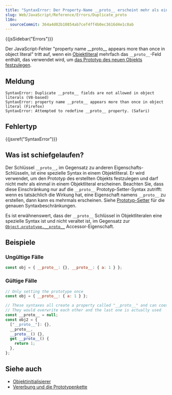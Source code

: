 ```yaml
---
title: "SyntaxError: Der Property-Name __proto__ erscheint mehr als einmal im Objektliteral"
slug: Web/JavaScript/Reference/Errors/Duplicate_proto
l10n:
  sourceCommit: 364a4d02b10854ab7cef4ff4b0ec3616d4e1c8ab
---
```


{{jsSidebar("Errors")}}

Der JavaScript-Fehler "property name \_\_proto\_\_ appears more than once in object literal" tritt auf, wenn ein [Objektliteral](/de/docs/Web/JavaScript/Reference/Operators/Object_initializer) mehrfach das `__proto__`-Feld enthält, das verwendet wird, um [das Prototyp des neuen Objekts festzulegen](/de/docs/Web/JavaScript/Reference/Operators/Object_initializer#prototype_setter).

## Meldung

```plain
SyntaxError: Duplicate __proto__ fields are not allowed in object literals (V8-based)
SyntaxError: property name __proto__ appears more than once in object literal (Firefox)
SyntaxError: Attempted to redefine __proto__ property. (Safari)
```

## Fehlertyp

{{jsxref("SyntaxError")}}

## Was ist schiefgelaufen?

Der Schlüssel `__proto__`, im Gegensatz zu anderen Eigenschafts-Schlüsseln, ist eine spezielle Syntax in einem Objektliteral. Er wird verwendet, um den Prototyp des erstellten Objekts festzulegen und darf nicht mehr als einmal in einem Objektliteral erscheinen. Beachten Sie, dass diese Einschränkung nur auf die `__proto__` Prototyp-Setter-Syntax zutrifft: wenn es tatsächlich die Wirkung hat, eine Eigenschaft namens `__proto__` zu erstellen, dann kann es mehrmals erscheinen. Siehe [Prototyp-Setter](/de/docs/Web/JavaScript/Reference/Operators/Object_initializer#prototype_setter) für die genauen Syntaxbeschränkungen.

Es ist erwähnenswert, dass der `__proto__` Schlüssel in Objektliteralen eine spezielle Syntax ist und nicht veraltet ist, im Gegensatz zur [`Object.prototype.__proto__`](/de/docs/Web/JavaScript/Reference/Global_Objects/Object/proto) Accessor-Eigenschaft.

## Beispiele

### Ungültige Fälle

```js example-bad
const obj = { __proto__: {}, __proto__: { a: 1 } };
```

### Gültige Fälle

```js example-good
// Only setting the prototype once
const obj = { __proto__: { a: 1 } };

// These syntaxes all create a property called "__proto__" and can coexist
// They would overwrite each other and the last one is actually used
const __proto__ = null;
const obj2 = {
  ["__proto__"]: {},
  __proto__,
  __proto__() {},
  get __proto__() {
    return 1;
  },
};
```

## Siehe auch

- [Objektinitialisierer](/de/docs/Web/JavaScript/Reference/Operators/Object_initializer)
- [Vererbung und die Prototypenkette](/de/docs/Web/JavaScript/Guide/Inheritance_and_the_prototype_chain)
